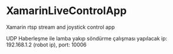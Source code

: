 # XamarinLiveControlApp
Xamarin rtsp stream and joystick control app

UDP Haberleşme ile lamba yakıp söndürme çalışması yapılacak
ip: 192.168.1.2 (robot ip), port: 10006
